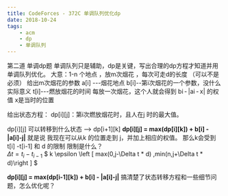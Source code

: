 ```yaml
---
title: CodeForces - 372C 单调队列优化dp
date: 2018-10-24
tags:
    - acm
    - dp
    - 单调队列
---
```


第二道 单调dp题
单调队列只是辅助，dp是关键，写出合理的dp方程才知道并用单调队列优化。
大意：1-n 个地点 ，放m次烟花 ，每次可走d的长度 （可以不是必须）
给出m次烟花的参数
a[i] ---烟花地点 b[i]--第i次烟花的一个参数，没什么实际意义 t[i]---燃放烟花的时间
每放一次烟花，这个人就会得到 bi - |ai - x| 的权值  x是当时的位置
<!--more-->
给出状态方程： 
dp[i][j]：第i次燃放烟花时，且人在j 时的最大值。

dp[i][j] 可以转移到什么状态 ——>  dp[i+1][k]
**dp[i][j] = max(dp[i][k]) + b[i] -|a[i]-j|**
就是说 我现在可以从k 的位置走到 j，并加上相应的权值。
那么k会受到 t[i] -t[i-1] 和 d 的限制
限制是什么？  
$\Delta t = t_i - t_{i-1}$
$ k \epsilon \left [ max(0,j-\Delta t * d) ,min(n,j+\Delta t * d)\right ] $

**dp[i][j] = max(dp[i-1][k]) + b[i] - |a[i]-j|**
搞清楚了状态转移方程和一些细节问题，怎么优化呢？